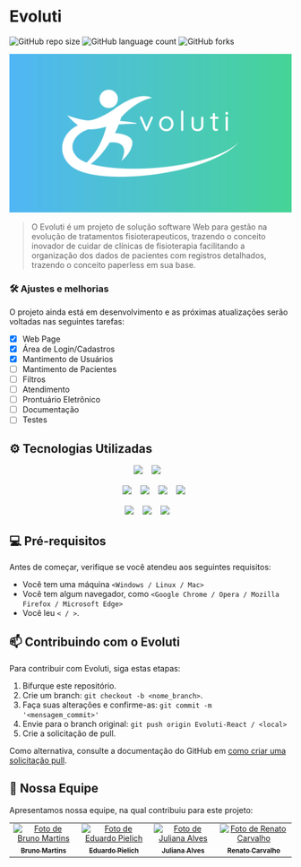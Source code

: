 # Evoluti

![GitHub repo size](https://img.shields.io/github/repo-size/MAJE-Tecnologias/Evoluti-React?style=for-the-badge)
![GitHub language count](https://img.shields.io/github/languages/count/MAJE-Tecnologias/Evoluti-React?style=for-the-badge)
![GitHub forks](https://img.shields.io/github/forks/MAJE-Tecnologias/Evoluti-React?style=for-the-badge)

<img src="src/assets/Evoluti.png" alt="Evoluti">

> O Evoluti é um projeto de solução software Web para gestão na evolução de tratamentos fisioterapeuticos, trazendo o conceito inovador de cuidar de clínicas de fisioterapia facilitando a organização dos dados de pacientes com registros detalhados, trazendo o conceito paperless em sua base.

### 🛠️ Ajustes e melhorias

O projeto ainda está em desenvolvimento e as próximas atualizações serão voltadas nas seguintes tarefas:

- [x] Web Page
- [x] Área de Login/Cadastros
- [x] Mantimento de Usuários
- [ ] Mantimento de Pacientes
- [ ] Filtros
- [ ] Atendimento
- [ ] Prontuário Eletrônico
- [ ] Documentação
- [ ] Testes

## ⚙️ Tecnologias Utilizadas
  <div align="center">
    <a href="https://www.atlassian.com/software/jira">
      <img src="https://img.shields.io/badge/-Jira-0C62DC?style=for-the-badge&logo=Jira&logoColor=white"></a>
     &nbsp;&nbsp;
    <a href="https://www.figma.com/design/3DiMh2TT5n6BjHgQVYQMJZ/Evoluti?node-id=203%3A10&t=UdALk9lEVYuroGeR-1">
      <img src="https://img.shields.io/badge/figma-%23F24E1E.svg?style=for-the-badge&logo=figma&logoColor=white"></a>
    &nbsp;&nbsp;
    <br>
    <br>
    &nbsp;&nbsp;
    <a href="https://react.dev/">
      <img src="https://img.shields.io/badge/-React-66DBFB?style=for-the-badge&logo=React&logoColor=black"></a>
    &nbsp;&nbsp;
    <a href="https://nodejs.org/en">
      <img src="https://img.shields.io/badge/node.js-6DA55F?style=for-the-badge&logo=node.js&logoColor=white"></a>
    &nbsp;&nbsp;
    <a href="https://www.mongodb.com/">
      <img src="https://img.shields.io/badge/-MongoDB-55AD47?style=for-the-badge&logo=mongodb&logoColor=whitee"></a>
    &nbsp;&nbsp;
    <a href="https://tailwindcss.com/">
      <img src="https://img.shields.io/badge/-tailwind%20CSS-40A3B3?style=for-the-badge&logo=tailwindcss&logoColor=white"></a>
    <br>
    <br>
    <img src="https://img.shields.io/badge/html5-%23E34F26.svg?style=for-the-badge&logo=html5&logoColor=white">
    &nbsp;&nbsp;
    <img src="https://img.shields.io/badge/css3-%231572B6.svg?style=for-the-badge&logo=css3&logoColor=white">
    &nbsp;&nbsp;
    <img src="https://img.shields.io/badge/javascript-%23323330.svg?style=for-the-badge&logo=javascript&logoColor=%23F7DF1E">
    &nbsp;&nbsp;
  </div>

## 💻 Pré-requisitos

Antes de começar, verifique se você atendeu aos seguintes requisitos:

- Você tem uma máquina `<Windows / Linux / Mac>`
- Você tem algum navegador, como `<Google Chrome / Opera / Mozilla Firefox / Microsoft Edge>`
- Você leu `< / >`.

## 📫 Contribuindo com o Evoluti

Para contribuir com Evoluti, siga estas etapas:

1. Bifurque este repositório.
2. Crie um branch: `git checkout -b <nome_branch>`.
3. Faça suas alterações e confirme-as: `git commit -m '<mensagem_commit>'`
4. Envie para o branch original: `git push origin Evoluti-React / <local>`
5. Crie a solicitação de pull.

Como alternativa, consulte a documentação do GitHub em [como criar uma solicitação pull](https://help.github.com/en/github/collaborating-with-issues-and-pull-requests/creating-a-pull-request).

## 🤝 Nossa Equipe

Apresentamos nossa equipe, na qual contribuiu para este projeto:

<table>
  <tr>
  <td align="center">
      <a href="https://github.com/brunocmartins11" title="Bruno Martins">
        <img src="https://avatars.githubusercontent.com/u/101012137?v=4" width="100px;" alt="Foto de Bruno Martins"/><br>
        <sub>
          <b>Bruno Martins</b>
        </sub>
      </a>
    </td>
    <td align="center">
      <a href="https://github.com/Poliester2005" title="Eduardo Pielich">
        <img src="https://avatars.githubusercontent.com/u/107966984?v=4" width="100px;" alt="Foto de Eduardo Pielich"/><br>
        <sub>
          <b>Eduardo Pielich</b>
        </sub>
      </a>
    </td>
    <td align="center">
      <a href="https://github.com/haku1112" title="Juliana Alves">
        <img src="https://avatars.githubusercontent.com/u/107577684?v=4" width="100px;" alt="Foto de Juliana Alves"/><br>
        <sub>
          <b>Juliana Alves</b>
        </sub>
      </a>
    </td>
    <td align="center">
      <a href="https://github.com/RenatoAC2004" title="Renato Carvalho">
        <img src="https://avatars.githubusercontent.com/u/108144847?v=4" width="100px;" alt="Foto de Renato Carvalho"/><br>
        <sub>
          <b>Renato Carvalho</b>
        </sub>
      </a>
    </td>
  </tr>
</table>